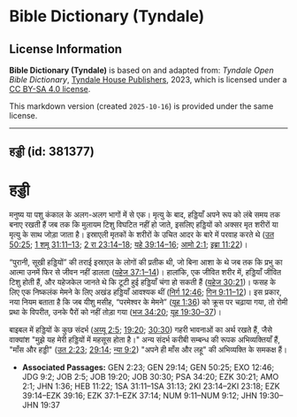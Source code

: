 # Bible Dictionary (Tyndale)

## License Information

**Bible Dictionary (Tyndale)** is based on and adapted from: _Tyndale Open Bible Dictionary_, [Tyndale House Publishers](https://tyndaleopenresources.com/), 2023, which is licensed under a [CC BY-SA 4.0 license](https://creativecommons.org/licenses/by-sa/4.0/legalcode.en).

This markdown version (created `2025-10-16`) is provided under the same license.



--------------------------------

## हड्डी (id: 381377)

हड्डी
=====

मनुष्य या पशु कंकाल के अलग\-अलग भागों में से एक। मृत्यु के बाद, हड्डियाँ अपने रूप को लंबे समय तक बनाए रखती हैं जब तक कि मुलायम टिशु विघटित नहीं हो जाते, इसलिए हड्डियों को अक्सर मृत शरीरों या मृत्यु के साथ जोड़ा जाता है। इस्राएली मृतकों के शरीरों के उचित आदर के बारे में परवाह करते थे ([उत 50:25](https://ref.ly/Gen50:25); [1 शमू 31:11–13](https://ref.ly/1Sam31:11-1Sam31:13); [2 रा 23:14–18](https://ref.ly/2Kgs23:14-2Kgs23:18); [यहे 39:14–16](https://ref.ly/Ezek39:14-Ezek39:16); [आमो 2:1](https://ref.ly/Amos2:1); [इब्रा 11:22](https://ref.ly/Heb11:22))।

“पुरानी, सूखी हड्डियों” की तराई इस्राएल के लोगों की प्रतीक थी, जो बिना आशा के थे जब तक कि प्रभु का आत्मा उनमें फिर से जीवन नहीं डालता ([यहेज 37:1–14](https://ref.ly/Ezek37:1-Ezek37:14))। हालांकि, एक जीवित शरीर में, हड्डियाँ जीवित टिशु होती हैं, और यहेजकेल जानते थे कि टूटी हुई हड्डियाँ चंगा हो सकती हैं ([यहेज 30:21](https://ref.ly/Ezek30:21))। फसह के लिए एक निष्कलंक मेमने के लिए अखंड हड्डियाँ आवश्यक थीं ([निर्ग 12:46](https://ref.ly/Exod12:46); [गिन 9:11–12](https://ref.ly/Num9:11-Num9:12))। इस प्रकार, नया नियम बताता है कि जब यीशु मसीह, “परमेश्वर के मेमने” ([यूह 1:36](https://ref.ly/John1:36)) को क्रूस पर चढ़ाया गया, तो रोमी प्रथा के विपरीत, उनके पैरों को नहीं तोड़ा गया ([भज 34:20](https://ref.ly/Ps34:20); [यूह 19:30–37](https://ref.ly/John19:30-John19:37))।

बाइबल में हड्डियों के कुछ संदर्भ ([अय्यू 2:5](https://ref.ly/Job2:5); [19:20](https://ref.ly/Job19:20); [30:30](https://ref.ly/Job30:30)) गहरी भावनाओं का अर्थ रखते हैं, जैसे वाक्यांश "मुझे यह मेरी हड्डियों में महसूस होता है।" अन्य संदर्भ करीबी सम्बन्ध की रूपक अभिव्यक्तियाँ हैं, "माँस और हड्डी" ([उत 2:23](https://ref.ly/Gen2:23); [29:14](https://ref.ly/Gen29:14); [न्या 9:2](https://ref.ly/Judg9:2)) "अपने ही माँस और लहू" की अभिव्यक्ति के समकक्ष हैं।

* **Associated Passages:** GEN 2:23; GEN 29:14; GEN 50:25; EXO 12:46; JDG 9:2; JOB 2:5; JOB 19:20; JOB 30:30; PSA 34:20; EZK 30:21; AMO 2:1; JHN 1:36; HEB 11:22; 1SA 31:11–1SA 31:13; 2KI 23:14–2KI 23:18; EZK 39:14–EZK 39:16; EZK 37:1–EZK 37:14; NUM 9:11–NUM 9:12; JHN 19:30–JHN 19:37

